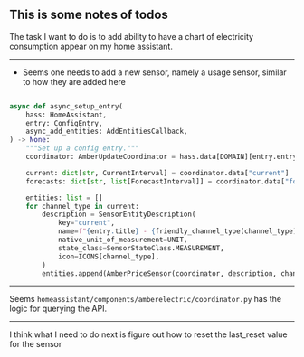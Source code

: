 ## This is some notes of todos

The task I want to do is to add ability to have a chart of electricity consumption appear on my home assistant.

---

* Seems one needs to add a new sensor, namely a usage sensor, similar to how they are added here


```python

async def async_setup_entry(
    hass: HomeAssistant,
    entry: ConfigEntry,
    async_add_entities: AddEntitiesCallback,
) -> None:
    """Set up a config entry."""
    coordinator: AmberUpdateCoordinator = hass.data[DOMAIN][entry.entry_id]

    current: dict[str, CurrentInterval] = coordinator.data["current"]
    forecasts: dict[str, list[ForecastInterval]] = coordinator.data["forecasts"]

    entities: list = []
    for channel_type in current:
        description = SensorEntityDescription(
            key="current",
            name=f"{entry.title} - {friendly_channel_type(channel_type)} Price",
            native_unit_of_measurement=UNIT,
            state_class=SensorStateClass.MEASUREMENT,
            icon=ICONS[channel_type],
        )
        entities.append(AmberPriceSensor(coordinator, description, channel_type))
```

---

Seems `homeassistant/components/amberelectric/coordinator.py` has the logic for querying the API.

---

I think what I need to do next is figure out how to reset the last_reset value for the sensor